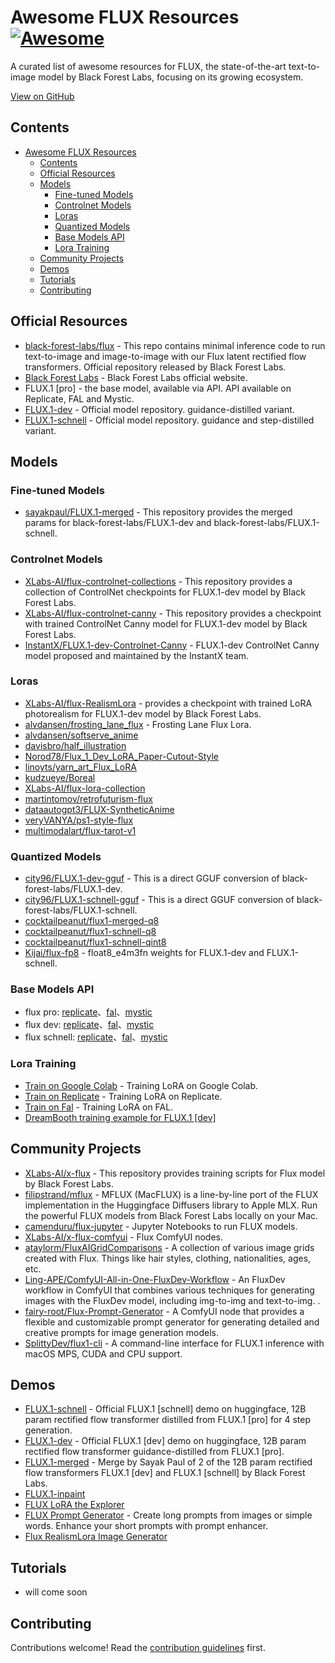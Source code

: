 # Awesome FLUX Resources [![Awesome](https://awesome.re/badge.svg)](https://awesome.re)

A curated list of awesome resources for FLUX, the state-of-the-art text-to-image model by Black Forest Labs, focusing on its growing ecosystem.

[View on GitHub](https://github.com/Eris2025/AwesomeFlux)

## Contents

- [Awesome FLUX Resources ](#awesome-flux-resources-)
  - [Contents](#contents)
  - [Official Resources](#official-resources)
  - [Models](#models)
    - [Fine-tuned Models](#fine-tuned-models)
    - [Controlnet Models](#controlnet-models)
    - [Loras](#loras)
    - [Quantized Models](#quantized-models)
    - [Base Models API](#base-models-api)
    - [Lora Training](#lora-training)
  - [Community Projects](#community-projects)
  - [Demos](#demos)
  - [Tutorials](#tutorials)
  - [Contributing](#contributing)

## Official Resources

- [black-forest-labs/flux](https://github.com/black-forest-labs/flux) - This repo contains minimal inference code to run text-to-image and image-to-image with our Flux latent rectified flow transformers. Official repository released by Black Forest Labs.
- [Black Forest Labs](https://blackforestlabs.ai/) - Black Forest Labs official website.
- FLUX.1 [pro] -  the base model, available via API. API available on Replicate, FAL and Mystic.
- [FLUX.1-dev](https://huggingface.co/black-forest-labs/FLUX.1-dev) - Official model repository. guidance-distilled variant.
- [FLUX.1-schnell](https://huggingface.co/black-forest-labs/FLUX.1-schnell) - Official model repository. guidance and step-distilled variant.

## Models

### Fine-tuned Models

- [sayakpaul/FLUX.1-merged](https://huggingface.co/sayakpaul/FLUX.1-merged) - This repository provides the merged params for black-forest-labs/FLUX.1-dev and black-forest-labs/FLUX.1-schnell.

### Controlnet Models

- [XLabs-AI/flux-controlnet-collections](https://huggingface.co/XLabs-AI/flux-controlnet-collections) - This repository provides a collection of ControlNet checkpoints for FLUX.1-dev model by Black Forest Labs.
- [XLabs-AI/flux-controlnet-canny](https://huggingface.co/XLabs-AI/flux-controlnet-canny) - This repository provides a checkpoint with trained ControlNet Canny model for FLUX.1-dev model by Black Forest Labs.
- [InstantX/FLUX.1-dev-Controlnet-Canny](https://huggingface.co/InstantX/FLUX.1-dev-Controlnet-Canny) - FLUX.1-dev ControlNet Canny model proposed and maintained by the InstantX team.

### Loras

- [XLabs-AI/flux-RealismLora](https://huggingface.co/XLabs-AI/flux-RealismLora) - provides a checkpoint with trained LoRA photorealism for FLUX.1-dev model by Black Forest Labs.
- [alvdansen/frosting_lane_flux](https://huggingface.co/alvdansen/frosting_lane_flux) - Frosting Lane Flux Lora.
- [alvdansen/softserve_anime](https://huggingface.co/alvdansen/softserve_anime)
- [davisbro/half_illustration](https://huggingface.co/davisbro/half_illustration)
- [Norod78/Flux_1_Dev_LoRA_Paper-Cutout-Style](https://huggingface.co/Norod78/Flux_1_Dev_LoRA_Paper-Cutout-Style)
- [linoyts/yarn_art_Flux_LoRA](https://huggingface.co/linoyts/yarn_art_Flux_LoRA)
- [kudzueye/Boreal](https://huggingface.co/kudzueye/Boreal)
- [XLabs-AI/flux-lora-collection](https://huggingface.co/XLabs-AI/flux-lora-collection)
- [martintomov/retrofuturism-flux](https://huggingface.co/martintomov/retrofuturism-flux)
- [dataautogpt3/FLUX-SyntheticAnime](https://huggingface.co/dataautogpt3/FLUX-SyntheticAnime)
- [veryVANYA/ps1-style-flux](https://huggingface.co/veryVANYA/ps1-style-flux)
- [multimodalart/flux-tarot-v1](https://huggingface.co/multimodalart/flux-tarot-v1)

### Quantized Models

- [city96/FLUX.1-dev-gguf](https://huggingface.co/city96/FLUX.1-dev-gguf) - This is a direct GGUF conversion of black-forest-labs/FLUX.1-dev.
- [city96/FLUX.1-schnell-gguf](https://huggingface.co/city96/FLUX.1-schnell-gguf) - This is a direct GGUF conversion of black-forest-labs/FLUX.1-schnell.
- [cocktailpeanut/flux1-merged-q8](https://huggingface.co/cocktailpeanut/flux1-merged-q8)
- [cocktailpeanut/flux1-schnell-q8](https://huggingface.co/cocktailpeanut/flux1-schnell-q8)
- [cocktailpeanut/flux1-schnell-qint8](https://huggingface.co/cocktailpeanut/flux1-schnell-qint8)
- [Kijai/flux-fp8](https://huggingface.co/Kijai/flux-fp8) - float8_e4m3fn weights for FLUX.1-dev and FLUX.1-schnell.

### Base Models API

- flux pro: [replicate](https://replicate.com/black-forest-labs/flux-pro)、[fal](https://fal.ai/models/fal-ai/flux-pro)、[mystic](https://www.mystic.ai/black-forest-labs/flux1-pro)
- flux dev: [replicate](https://replicate.com/black-forest-labs/flux-dev)、[fal](https://fal.ai/models/fal-ai/flux/dev)、[mystic](https://www.mystic.ai/black-forest-labs/flux1-dev)
- flux schnell: [replicate](https://replicate.com/black-forest-labs/flux-schnell)、[fal](https://fal.ai/models/fal-ai/flux/schnell)、[mystic](https://www.mystic.ai/black-forest-labs/flux1-schnell)

### Lora Training

- [Train on Google Colab](https://colab.research.google.com/drive/1r09aImgL1YhQsJgsLWnb67-bjTV88-W0) - Training LoRA on Google Colab.
- [Train on Replicate](https://replicate.com/ostris/flux-dev-lora-trainer/train) - Training LoRA on Replicate.
- [Train on Fal](https://fal.ai/models/fal-ai/flux-lora-general-training?a=1) - Training LoRA on FAL.
- [DreamBooth training example for FLUX.1 [dev]](https://github.com/huggingface/diffusers/blob/main/examples/dreambooth/README_flux.md)

## Community Projects

- [XLabs-AI/x-flux](https://github.com/XLabs-AI/x-flux) - This repository provides training scripts for Flux model by Black Forest Labs.
- [filipstrand/mflux](https://github.com/filipstrand/mflux) - MFLUX (MacFLUX) is a line-by-line port of the FLUX implementation in the Huggingface Diffusers library to Apple MLX. Run the powerful FLUX models from Black Forest Labs locally on your Mac.
- [camenduru/flux-jupyter](https://github.com/camenduru/flux-jupyter) - Jupyter Notebooks to run FLUX models.
- [XLabs-AI/x-flux-comfyui](https://github.com/XLabs-AI/x-flux-comfyui) - Flux ComfyUI nodes.
- [ataylorm/FluxAIGridComparisons](https://github.com/ataylorm/FluxAIGridComparisons) - A collection of various image grids created with Flux. Things like hair styles, clothing, nationalities, ages, etc.
- [Ling-APE/ComfyUI-All-in-One-FluxDev-Workflow](https://github.com/Ling-APE/ComfyUI-All-in-One-FluxDev-Workflow) - An FluxDev workflow in ComfyUI that combines various techniques for generating images with the FluxDev model, including img-to-img and text-to-img. .
- [fairy-root/Flux-Prompt-Generator](https://github.com/fairy-root/Flux-Prompt-Generator) -  A ComfyUI node that provides a flexible and customizable prompt generator for generating detailed and creative prompts for image generation models.
- [SplittyDev/flux1-cli](https://github.com/SplittyDev/flux1-cli) - A command-line interface for FLUX.1 inference with macOS MPS, CUDA and CPU support.

## Demos

- [FLUX.1-schnell](https://huggingface.co/spaces/black-forest-labs/FLUX.1-schnell) - Official FLUX.1 [schnell] demo on huggingface, 12B param rectified flow transformer distilled from FLUX.1 [pro] for 4 step generation.
- [FLUX.1-dev](https://huggingface.co/spaces/black-forest-labs/FLUX.1-dev) - Official FLUX.1 [dev] demo on huggingface, 12B param rectified flow transformer guidance-distilled from FLUX.1 [pro].
- [FLUX.1-merged](https://huggingface.co/spaces/multimodalart/FLUX.1-merged) - Merge by Sayak Paul of 2 of the 12B param rectified flow transformers FLUX.1 [dev] and FLUX.1 [schnell] by Black Forest Labs.
- [FLUX.1-inpaint](https://huggingface.co/spaces/SkalskiP/FLUX.1-inpaint)
- [FLUX LoRA the Explorer](https://huggingface.co/spaces/multimodalart/flux-lora-the-explorer)
- [FLUX Prompt Generator](https://huggingface.co/spaces/gokaygokay/FLUX-Prompt-Generator) - Create long prompts from images or simple words. Enhance your short prompts with prompt enhancer.
- [Flux RealismLora Image Generator](https://huggingface.co/spaces/DamarJati/FLUX.1-RealismLora)

## Tutorials

- will come soon

## Contributing

Contributions welcome! Read the [contribution guidelines](https://github.com/Eris2025/awesome-flux/blob/main/.github/CONTRIBUTING.md) first.